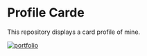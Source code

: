 
#  Profile Carde

This repository displays a card profile of mine.

[![portfolio](https://img.shields.io/badge/my_portfolio-000?style=for-the-badge&logo=ko-fi&logoColor=white)](https://samanezarini.github.io/Profile-Card/)
